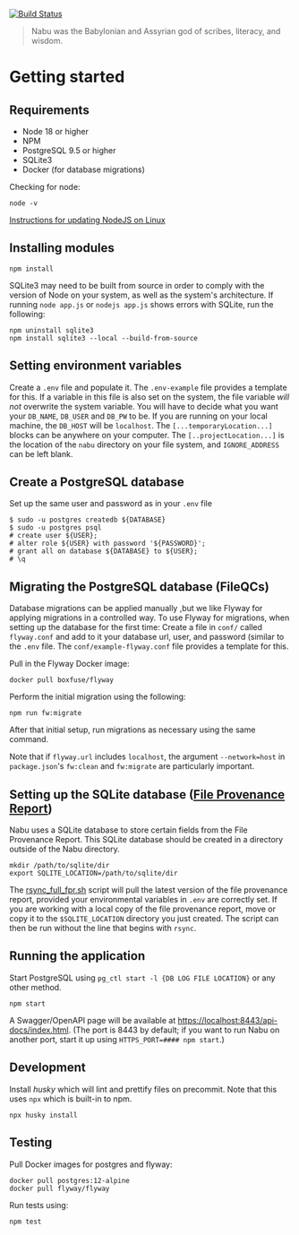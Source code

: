 [![Build Status](https://travis-ci.org/oicr-gsi/nabu.svg)](https://travis-ci.org/oicr-gsi/nabu)

> Nabu was the Babylonian and Assyrian god of scribes, literacy, and wisdom.

# Getting started

## Requirements
  * Node 18 or higher
  * NPM
  * PostgreSQL 9.5 or higher
  * SQLite3
  * Docker (for database migrations)

Checking for node:

    node -v

[Instructions for updating NodeJS on Linux](https://codewithintent.com/how-to-install-update-and-remove-node-js-from-linux-or-ubuntu/)

## Installing modules

    npm install


SQLite3 may need to be built from source in order to comply with the version of Node on your system, as well as the system's architecture. If running `node app.js` or `nodejs app.js` shows errors with SQLite, run the following:

    npm uninstall sqlite3
    npm install sqlite3 --local --build-from-source


## Setting environment variables
Create a `.env` file and populate it. The `.env-example` file provides a template for this.
If a variable in this file is also set on the system, the file variable _will not_ overwrite the system variable.
You will have to decide what you want your `DB_NAME`, `DB_USER` and `DB_PW` to be. 
If you are running on your local machine, the `DB_HOST` will be `localhost`.
The `[...temporaryLocation...]` blocks can be anywhere on your computer.
The `[..projectLocation...]` is the location of the `nabu` directory on your file system, and `IGNORE_ADDRESS` can be left blank.

## Create a PostgreSQL database
Set up the same user and password as in your `.env` file

    $ sudo -u postgres createdb ${DATABASE}
    $ sudo -u postgres psql
    # create user ${USER};
    # alter role ${USER} with password '${PASSWORD}';
    # grant all on database ${DATABASE} to ${USER};
    # \q


## Migrating the PostgreSQL database (FileQCs)

Database migrations can be applied manually ,but we like Flyway for applying migrations in a controlled way. To
use Flyway for migrations, when setting up the database for the first time:
Create a file in `conf/` called `flyway.conf` and add to it your database url, user, and password (similar to the `.env` file. The `conf/example-flyway.conf` file provides a template for this.

Pull in the Flyway Docker image:

    docker pull boxfuse/flyway

Perform the initial migration using the following:

    npm run fw:migrate


After that initial setup, run migrations as necessary using the same command.

Note that if `flyway.url` includes `localhost`, the argument `--network=host` in `package.json`'s `fw:clean` and `fw:migrate` are particularly important.

## Setting up the SQLite database ([File Provenance Report](https://github.com/oicr-gsi/provenance))
Nabu uses a SQLite database to store certain fields from the File Provenance Report. This SQLite database should be created in a directory outside of the Nabu directory.


    mkdir /path/to/sqlite/dir
    export SQLITE_LOCATION=/path/to/sqlite/dir


The [rsync_full_fpr.sh](components/fpr/rsync_full_fpr.sh) script will pull the latest version of the file provenance report, provided your environmental variables in `.env` are correctly set. If you are working with a local copy of the file provenance report, move or copy it to the `$SQLITE_LOCATION` directory you just created. The script can then be run without the line that begins with `rsync`. 

## Running the application
Start PostgreSQL using `pg_ctl start -l {DB LOG FILE LOCATION}` or any other method.

    npm start


A Swagger/OpenAPI page will be available at <https://localhost:8443/api-docs/index.html>. (The port is 8443 by default; if you want to run Nabu on another port, start it up using `HTTPS_PORT=#### npm start`.)

## Development

Install _husky_ which will lint and prettify files on precommit. Note that this uses `npx` which is built-in to npm.

    npx husky install


## Testing

Pull Docker images for postgres and flyway:

    docker pull postgres:12-alpine
    docker pull flyway/flyway


Run tests using:

    npm test

